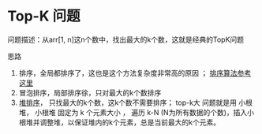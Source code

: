 # Top-K 问题


问题描述：从arr[1, n]这n个数中，找出最大的k个数，这就是经典的TopK问题


思路

1. 排序，全局都排序了，这也是这个方法复杂度非常高的原因 ； [排序算法参考这里](../../6%20Sort/REAME.md)
2. 冒泡排序，局部排序徐，只对最大的k个数排序
3. [堆排序](./堆.md)， 只找最大的k个数，这k个数不需要排序；  top-k大 问题就是用 小根堆， 小根堆 固定为 k 个元素大小 ， 遍历 k-N (N为所有数据的个数)，插入小根堆并调整堆，以保证堆内的k个元素，总是当前最大的k个元素。









